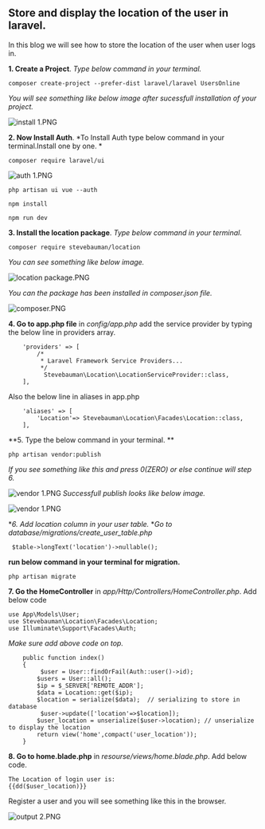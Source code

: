 ## Store and display the location of the user in laravel.

In this blog we will see how to store the location of the user when user logs in.


**1. Create a Project**. *Type below command in your terminal.*

```
composer create-project --prefer-dist laravel/laravel UsersOnline
``` 
*You will see something like below image after sucessfull installation of your project.*

![install 1.PNG](https://cdn.hashnode.com/res/hashnode/image/upload/v1609331487079/bhK2klIeB.png)

**2. Now Install Auth**. *To Install Auth type below command in your terminal.Install one by one. *

```
composer require laravel/ui
``` 

![auth 1.PNG](https://cdn.hashnode.com/res/hashnode/image/upload/v1609331749911/eYEiMbxqZ.png)


```
php artisan ui vue --auth
``` 
```
npm install
``` 

```
npm run dev
``` 

**3. Install the location package**. *Type below command in your terminal*. 

```
composer require stevebauman/location
``` 
*You can see something like below image.*

![location package.PNG](https://cdn.hashnode.com/res/hashnode/image/upload/v1609331987212/KdDRotbRx.png)

*You can the package has been installed in composer.json file.*


![composer.PNG](https://cdn.hashnode.com/res/hashnode/image/upload/v1609332083301/I5O5BhB7n.png)

**4.  Go to app.php file** in *config/app.php* add the service provider by typing the below line in providers array.

```
    'providers' => [
        /*
         * Laravel Framework Service Providers...
         */
          Stevebauman\Location\LocationServiceProvider::class,
    ],
``` 
Also the below line in aliases in app.php

```
    'aliases' => [
        'Location'=> Stevebauman\Location\Facades\Location::class,
    ],
``` 

**5. Type the below command in your terminal. **

```
php artisan vendor:publish
``` 
*If you see something like this and press 0(ZERO) or else continue will step 6.*

![vendor 1.PNG](https://cdn.hashnode.com/res/hashnode/image/upload/v1609332494754/PpiIPHtrO.png)
*Successfull publish looks like below image.*

![vendor 1.PNG](https://cdn.hashnode.com/res/hashnode/image/upload/v1609332540951/5BPzu5g0b.png)

**6. Add location column in your user table.* **Go to database/migrations/create_user_table.php*

```
 $table->longText('location')->nullable();
``` 
**run below command in your terminal for migration.**

```
php artisan migrate
``` 
**7. Go the HomeController** in *app/Http/Controllers/HomeController.php*. Add below code

```
use App\Models\User;
use Stevebauman\Location\Facades\Location;
use Illuminate\Support\Facades\Auth;
``` 
*Make sure add above code on top.*
```
    public function index()
    {
         $user = User::findOrFail(Auth::user()->id);
        $users = User::all();
        $ip = $_SERVER['REMOTE_ADDR'];
        $data = Location::get($ip);
        $location = serialize($data);  // serializing to store in database
         $user->update(['location'=>$location]);
        $user_location = unserialize($user->location); // unserialize to display the location
        return view('home',compact('user_location'));
    }
``` 

**8. Go to home.blade.php** in *resourse/views/home.blade.php*. Add below code.

```
The Location of login user is:
{{dd($user_location)}}
``` 


Register a user and you will see something like this in the browser.


![output 2.PNG](https://cdn.hashnode.com/res/hashnode/image/upload/v1609341375441/wIhiFJaoL.png)
 

 













